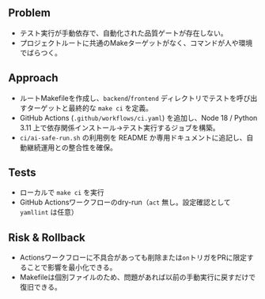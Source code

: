 ## Problem
- テスト実行が手動依存で、自動化された品質ゲートが存在しない。
- プロジェクトルートに共通のMakeターゲットがなく、コマンドが人や環境でばらつく。

## Approach
- ルートMakefileを作成し、`backend`/`frontend` ディレクトリでテストを呼び出すターゲットと最終的な `make ci` を定義。
- GitHub Actions (`.github/workflows/ci.yaml`) を追加し、Node 18 / Python 3.11 上で依存関係インストール→テスト実行するジョブを構築。
- `ci/ai-safe-run.sh` の利用例を README か専用ドキュメントに追記し、自動継続運用との整合性を確保。

## Tests
- ローカルで `make ci` を実行
- GitHub Actionsワークフローのdry-run（`act` 無し。設定確認として `yamllint` は任意）

## Risk & Rollback
- Actionsワークフローに不具合があっても削除または`on`トリガをPRに限定することで影響を最小化できる。
- Makefileは個別ファイルのため、問題があれば以前の手動実行に戻すだけで復旧できる。
